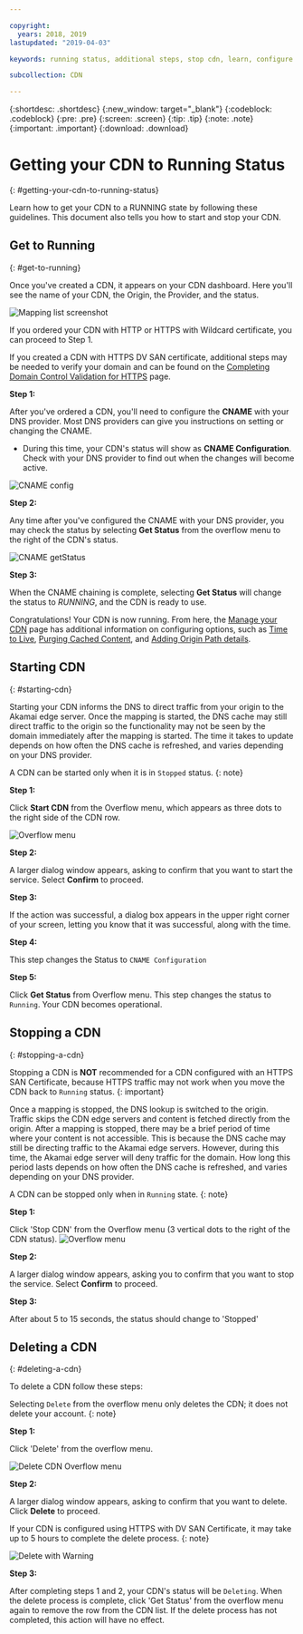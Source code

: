 ```yaml
---

copyright:
  years: 2018, 2019
lastupdated: "2019-04-03"

keywords: running status, additional steps, stop cdn, learn, configure cname, delete cdn, start cdn

subcollection: CDN

---
```


{:shortdesc: .shortdesc}
{:new_window: target="_blank"}
{:codeblock: .codeblock}
{:pre: .pre}
{:screen: .screen}
{:tip: .tip}
{:note: .note}
{:important: .important}
{:download: .download}

# Getting your CDN to Running Status
{: #getting-your-cdn-to-running-status}

Learn how to get your CDN to a RUNNING state by following these guidelines. This document also tells you how to start and stop your CDN.

## Get to Running
{: #get-to-running}

Once you've created a CDN, it appears on your CDN dashboard. Here you'll see the name of your CDN, the Origin, the Provider, and the status.  

 ![Mapping list screenshot](images/mapping-list.png)


If you ordered your CDN with HTTP or HTTPS with Wildcard certificate, you can proceed to Step 1.

If you created a CDN with HTTPS DV SAN certificate, additional steps may be needed to verify your domain and can be found on the [Completing Domain Control Validation for HTTPS](/docs/infrastructure/CDN/how-to-https.html#completing-domain-control-validation-for-https) page.

**Step 1:**

After you've ordered a CDN, you'll need to configure the **CNAME** with your DNS provider. Most DNS providers can give you instructions on setting or changing the CNAME.

   * During this time, your CDN's status will show as **CNAME Configuration**. Check with your DNS provider to find out when the changes will become active.

   ![CNAME config](images/cname-config.png)  

**Step 2:**

Any time after you've configured the CNAME with your DNS provider, you may check the status by selecting **Get Status** from the overflow menu to the right of the CDN's status.

  ![CNAME getStatus](images/cname-getstatus.png)  

**Step 3:**

When the CNAME chaining is complete, selecting **Get Status** will change the status to *RUNNING*, and the CDN is ready to use.

Congratulations! Your CDN is now running. From here, the [Manage your CDN](/docs/infrastructure/CDN/how-to.html#manage-your-cdn) page has additional information on configuring options, such as [Time to Live](/docs/infrastructure/CDN/how-to.html#setting-content-caching-time-using-time-to-live-), [Purging Cached Content](/docs/infrastructure/CDN/how-to.html#purging-cached-content), and [Adding Origin Path details](/docs/infrastructure/CDN/how-to.html#adding-origin-path-details).

## Starting CDN
{: #starting-cdn}

Starting your CDN informs the DNS to direct traffic from your origin to the Akamai edge server. Once the mapping is started, the DNS cache may still direct traffic to the origin so the functionality may not be seen by the domain immediately after the mapping is started. The time it takes to update depends on how often the DNS cache is refreshed, and varies depending on your DNS provider.

A CDN can be started only when it is in `Stopped` status.
{: note}

**Step 1:**

Click **Start CDN** from the Overflow menu, which appears as three dots to the right side of the CDN row.

  ![Overflow menu](images/start_cdn.png)

**Step 2:**

A larger dialog window appears, asking to confirm that you want to start the service. Select **Confirm** to proceed.

**Step 3:**

If the action was successful, a dialog box appears in the upper right corner of your screen, letting you know that it was successful, along with the time.

**Step 4:**

This step changes the Status to `CNAME Configuration`

**Step 5:**

Click **Get Status** from Overflow menu. This step changes the status to `Running`. Your CDN becomes operational.

## Stopping a CDN
{: #stopping-a-cdn}

Stopping a CDN is **NOT** recommended for a CDN configured with an HTTPS SAN Certificate, because HTTPS traffic may not work when you move the CDN back to `Running` status.
{: important}

Once a mapping is stopped, the DNS lookup is switched to the origin. Traffic skips the CDN edge servers and content is fetched directly from the origin. After a mapping is stopped, there may be a brief period of time where your content is not accessible. This is because the DNS cache may still be directing traffic to the Akamai edge servers. However, during this time, the Akamai edge server will deny traffic for the domain. How long this period lasts depends on how often the DNS cache is refreshed, and varies depending on your DNS provider.

A CDN can be stopped only when in `Running` state.
{: note}

**Step 1:**

Click 'Stop CDN' from the Overflow menu (3 vertical dots to the right of the CDN status).
  ![Overflow menu](images/stop_cdn.png)

**Step 2:**

A larger dialog window appears, asking you to confirm that you want to stop the service. Select **Confirm** to proceed.

**Step 3:**

After about 5 to 15 seconds, the status should change to 'Stopped'

## Deleting a CDN
{: #deleting-a-cdn}

To delete a CDN follow these steps:

Selecting `Delete` from the overflow menu only deletes the CDN; it does not delete your account.
{: note}

**Step 1:**

Click 'Delete' from the overflow menu.

 ![Delete CDN Overflow menu](images/delete_cdn.png)

**Step 2:**

A larger dialog window appears, asking to confirm that you want to delete. Click **Delete** to proceed.

If your CDN is configured using HTTPS with DV SAN Certificate, it may take up to 5 hours to complete the delete process.
{: note}

  ![Delete with Warning](images/delete-with-warning.png)

**Step 3:**

After completing steps 1 and 2, your CDN's status will be `Deleting`. When the delete process is complete, click 'Get Status' from the overflow menu again to remove the row from the CDN list. If the delete process has not completed, this action will have no effect.
